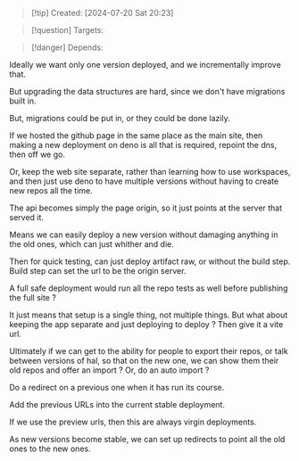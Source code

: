 
>[!tip] Created: [2024-07-20 Sat 20:23]

>[!question] Targets: 

>[!danger] Depends: 

Ideally we want only one version deployed, and we incrementally improve that.

But upgrading the data structures are hard, since we don't have migrations built in.

But, migrations could be put in, or they could be done lazily.

If we hosted the github page in the same place as the main site, then making a new deployment on deno is all that is required, repoint the dns, then off we go.

Or, keep the web site separate, rather than learning how to use workspaces, and then just use deno to have multiple versions without having to create new repos all the time.

The api becomes simply the page origin, so it just points at the server that served it.

Means we can easily deploy a new version without damaging anything in the old ones, which can just whither and die.

Then for quick testing, can just deploy artifact raw, or without the build step.
Build step can set the url to be the origin server.

A full safe deployment would run all the repo tests as well before publishing the full site ?

It just means that setup is a single thing, not multiple things.
But what about keeping the app separate and just deploying to deploy ?
Then give it a vite url.

Ultimately if we can get to the ability for people to export their repos, or talk between versions of hal, so that on the new one, we can show them their old repos and offer an import ?
Or, do an auto import ?

Do a redirect on a previous one when it has run its course.

Add the previous URLs into the current stable deployment.

If we use the preview urls, then this are always virgin deployments.

As new versions become stable, we can set up redirects to point all the old ones to the new ones.